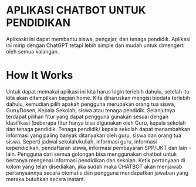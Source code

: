 # APLIKASI CHATBOT UNTUK PENDIDIKAN
Aplikaski ini dapat membantu siswa, pengajar, dan tenaga pendidik. Aplikasi ini mirip dengan ChatGPT tetapi lebih simple dan mudah untuk dimengerti oleh semua kalangan.
# How It Works
Untuk dapat memakai aplikasi ini kita harus login terlebih dahulu, setelah itu kita akan ditampilkan bagian home. Kita diharuskan mengisi biodata terlebih dahulu, kemudian pilih apakah pengguna merupakan orang tua siswa, Guru/Dosen, Kepala Sekolah, siswa atau tenaga pendidik. 
Selanjutnya terdapat pilihan fitur yang dapat pengguna gunakan sesuai dengan klasifikasi (beberapa fitur hanya bisa digunakan oleh Guru, kepala sekolah dan tenaga pendidik.
Tenaga pendidik/ kepala sekolah dapat menambahkan informasi yang paling banyak ditanyakan oleh guru, siswa dan orang tua siswa. Seperti jadwal sekolah/kuliah, informasi guru, informasi kependidikan, pendaftaran siswa, informasi pembayaran SPP/UKT dan lain - lain.
Pengguna dari semua golongan bisa menggunakan chatbot untuk bertanya mengenai informasi pendidikan dan sekolah. Ketik pertanyaan di kolom yang telah disediakan, jika sudah maka CHATBOT akan menjawab pertanyaannya secara otomatis dan pengguna mendapatkan jawaban yang mereka butuhkan secsra instant.
